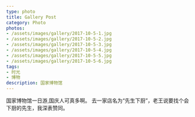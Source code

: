 ```yaml
---
type: photo
title: Gallery Post
category: Photo
photos:
- /assets/images/gallery/2017-10-5-1.jpg
- /assets/images/gallery/2017-10-5-2.jpg
- /assets/images/gallery/2017-10-5-3.jpg
- /assets/images/gallery/2017-10-5-4.jpg
- /assets/images/gallery/2017-10-5-5.jpg
- /assets/images/gallery/2017-10-5-6.jpg
tags:
- 时光
- 博物
description: 国家博物馆
---
```


国家博物馆一日游,国庆人可真多啊。
去一家店名为“先生下厨”，老王说要找个会下厨的先生，我深表赞同。






